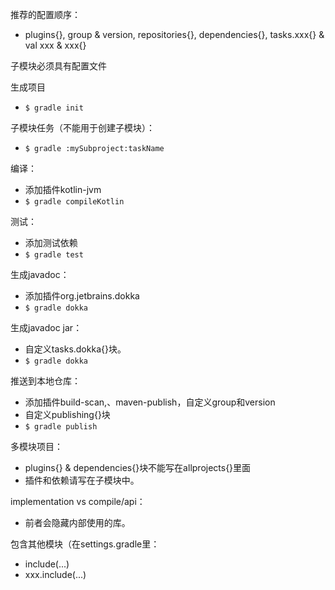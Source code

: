 推荐的配置顺序：
* plugins{}, group & version, repositories{}, dependencies{}, tasks.xxx{} & val xxx & xxx{}

子模块必须具有配置文件

生成项目
* `$ gradle init`

子模块任务（不能用于创建子模块）：
* `$ gradle :mySubproject:taskName`

编译：
* 添加插件kotlin-jvm
* `$ gradle compileKotlin`

测试：
* 添加测试依赖
* `$ gradle test`

生成javadoc：
* 添加插件org.jetbrains.dokka
* `$ gradle dokka`

生成javadoc jar：
* 自定义tasks.dokka{}块。
* `$ gradle dokka`

推送到本地仓库：
* 添加插件build-scan,、maven-publish，自定义group和version
* 自定义publishing{}块
* `$ gradle publish`

多模块项目：
* plugins{} & dependencies{}块不能写在allprojects{}里面
* 插件和依赖请写在子模块中。


implementation vs compile/api：
* 前者会隐藏内部使用的库。

包含其他模块（在settings.gradle里：
* include(...)
* xxx.include(...)
